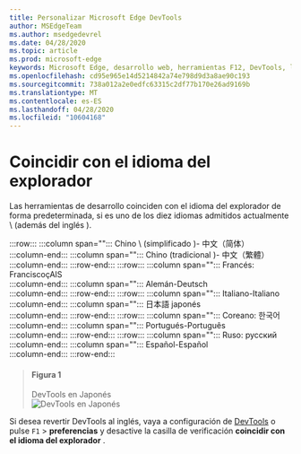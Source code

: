 ```yaml
---
title: Personalizar Microsoft Edge DevTools
author: MSEdgeTeam
ms.author: msedgedevrel
ms.date: 04/28/2020
ms.topic: article
ms.prod: microsoft-edge
keywords: Microsoft Edge, desarrollo web, herramientas F12, DevTools, localización, ubicación, idioma
ms.openlocfilehash: cd95e965e14d5214842a74e798d9d3a8ae90c193
ms.sourcegitcommit: 738a012a2e0edfc63315c2df77b170e26ad9169b
ms.translationtype: MT
ms.contentlocale: es-ES
ms.lasthandoff: 04/28/2020
ms.locfileid: "10604168"
---
```

# Coincidir con el idioma del explorador  

Las herramientas de desarrollo coinciden con el idioma del explorador de forma predeterminada, si es uno de los diez idiomas admitidos actualmente \ (además del inglés \).  

:::row:::
   :::column span="":::
      Chino \ (simplificado \)- &#20013;&#25991;&#65288;&#31616;&#20307;&#65289;  
   :::column-end:::
   :::column span="":::
      Chino (tradicional \)- &#20013;&#25991;&#65288;&#32321;&#39636;&#65289;  
   :::column-end:::
:::row-end:::
:::row:::
   :::column span="":::
      Francés: Francisco&#231;AIS  
   :::column-end:::
   :::column span="":::
      Alemán-Deutsch  
   :::column-end:::
:::row-end:::
:::row:::
   :::column span="":::
      Italiano-Italiano  
   :::column-end:::
   :::column span="":::
       &#26085;&#26412;&#35486; japonés  
   :::column-end:::
:::row-end:::
:::row:::
   :::column span="":::
      Coreano:  &#54620;&#44397;&#50612;  
   :::column-end:::
   :::column span="":::
      Portugués-Portugu&#234;s  
   :::column-end:::
:::row-end:::
:::row:::
   :::column span="":::
      Ruso:  &#1088;&#1091;&#1089;&#1089;&#1082;&#1080;&#1081;  
   :::column-end:::
   :::column span="":::
      Español-Espa&#241;ol  
   :::column-end:::
:::row-end:::  

> #### Figura 1  
> DevTools en Japonés  
> ![DevTools en Japonés][ImageJpDevTools]  

Si desea revertir DevTools al inglés, vaya a configuración de [DevTools][DevtoolschromiumCustomizeIndexSettings] o pulse `F1`  >  **preferencias** y desactive la casilla de verificación **coincidir con el idioma del explorador** .  

<!-- image links -->

[ImageJpDevTools]: ./media/localization-jp.png "Ilustración 1: DevTools en Japonés"  

<!-- links -->  

[DevtoolschromiumCustomizeIndexSettings]: ./index.md#settings "Configuración-personalizar Microsoft Edge DevTools"  
